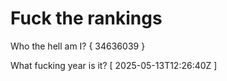 # Fuck the rankings

Who the hell am I?
{ 34636039 }

What fucking year is it?
[ 2025-05-13T12:26:40Z ]
